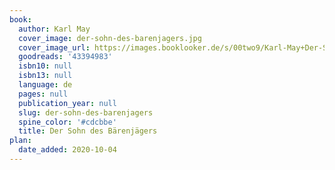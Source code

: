 ```yaml
---
book:
  author: Karl May
  cover_image: der-sohn-des-barenjagers.jpg
  cover_image_url: https://images.booklooker.de/s/00two9/Karl-May+Der-Sohn-des-B%C3%A4renj%C3%A4gers.jpg
  goodreads: '43394983'
  isbn10: null
  isbn13: null
  language: de
  pages: null
  publication_year: null
  slug: der-sohn-des-barenjagers
  spine_color: '#cdcbbe'
  title: Der Sohn des Bärenjägers
plan:
  date_added: 2020-10-04
---
```

